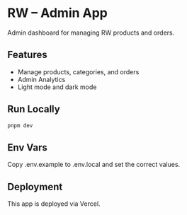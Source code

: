 # RW – Admin App

Admin dashboard for managing RW products and orders.

## Features

- Manage products, categories, and orders
- Admin Analytics
- Light mode and dark mode

## Run Locally

```bash
pnpm dev
```

## Env Vars

Copy .env.example to .env.local and set the correct values.

## Deployment

This app is deployed via Vercel.

